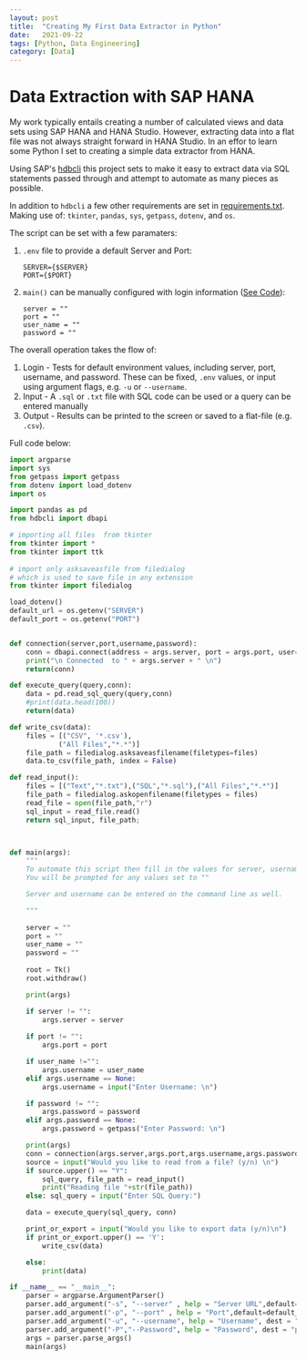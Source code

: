 ```yaml
---
layout: post
title:  "Creating My First Data Extractor in Python"
date:   2021-09-22
tags: [Python, Data Engineering]
category: [Data]
---
```


# Data Extraction with SAP HANA

My work typically entails creating a number of calculated views and data sets using SAP HANA and HANA Studio. However, extracting data into a flat file was not always straight forward in HANA Studio. In an effor to learn some Python I set to creating a simple data extractor from HANA.

Using SAP's [hdbcli](https://pypi.org/project/hdbcli/) this project sets to make it easy to extract data via SQL statements passed through and attempt to automate as many pieces as possible. 

In addition to `hdbcli` a few other requirements are set in [requirements.txt](https://github.com/GD-L/hana-exporter/blob/main/code/requirements.txt). Making use of: `tkinter`, `pandas`, `sys`, `getpass`, `dotenv`, and `os`.

The script can be set with a few paramaters:

1) `.env` file to provide a default Server and Port:
    ```
    SERVER={$SERVER}
    PORT={$PORT}
    ```
2) `main()` can be manually configured with login information ([See Code](https://github.com/GD-L/hana-exporter/blob/main/code/pipeline.py#L52)):
    ```
    server = ""
    port = ""
    user_name = ""
    password = ""
    ```

The overall operation takes the flow of:

1) Login - Tests for default environment values, including server, port, username, and password. These can be fixed, `.env` values, or input using argument flags, e.g. `-u` or `--username`. 
2) Input - A `.sql` or `.txt` file with SQL code can be used or a query can be entered manually
3) Output - Results can be printed to the screen or saved to a flat-file (e.g. `.csv`).

Full code below:

``` python
import argparse
import sys
from getpass import getpass
from dotenv import load_dotenv
import os

import pandas as pd
from hdbcli import dbapi

# importing all files  from tkinter
from tkinter import * 
from tkinter import ttk
  
# import only asksaveasfile from filedialog
# which is used to save file in any extension
from tkinter import filedialog

load_dotenv()
default_url = os.getenv("SERVER")
default_port = os.getenv("PORT")


def connection(server,port,username,password):
    conn = dbapi.connect(address = args.server, port = args.port, user=args.username, password = args.password)
    print("\n Connected  to " + args.server + " \n")
    return(conn)

def execute_query(query,conn):
    data = pd.read_sql_query(query,conn)
    #print(data.head(100))
    return(data)

def write_csv(data):
    files = [("CSV", '*.csv'),
            ("All Files","*.*")]
    file_path = filedialog.asksaveasfilename(filetypes=files)
    data.to_csv(file_path, index = False)

def read_input():
    files = [("Text","*.txt"),("SQL","*.sql"),("All Files","*.*")]
    file_path = filedialog.askopenfilename(filetypes = files)
    read_file = open(file_path,"r")
    sql_input = read_file.read()
    return sql_input, file_path; 



def main(args):
    """
    To automate this script then fill in the values for server, username, etc
    You will be prompted for any values set to ""

    Server and username can be entered on the command line as well.

    """
    
    server = ""
    port = ""
    user_name = ""
    password = ""
    
    root = Tk()
    root.withdraw()

    print(args)

    if server != "":
        args.server = server
    
    if port != "":
        args.port = port

    if user_name !="":
        args.username = user_name
    elif args.username == None:
        args.username = input("Enter Username: \n")

    if password != "":
        args.password = password
    elif args.password == None:
        args.password = getpass("Enter Password: \n")

    print(args)
    conn = connection(args.server,args.port,args.username,args.password)
    source = input("Would you like to read from a file? (y/n) \n")
    if source.upper() == "Y":
        sql_query, file_path = read_input()
        print("Reading file "+str(file_path))
    else: sql_query = input("Enter SQL Query:")

    data = execute_query(sql_query, conn)

    print_or_export = input("Would you like to export data (y/n)\n")
    if print_or_export.upper() == 'Y':
        write_csv(data)

    else:
        print(data)

if __name__ == "__main__":
    parser = argparse.ArgumentParser()
    parser.add_argument("-s", "--server" , help = "Server URL",default=default_url, dest = "server", type=str)
    parser.add_argument("-p", "--port" , help = "Port",default=default_port, dest = "port")
    parser.add_argument("-u", "--username", help = "Username", dest = "username", type=str)
    parser.add_argument("-P","--Password", help = "Password", dest = "password")
    args = parser.parse_args()
    main(args)
```